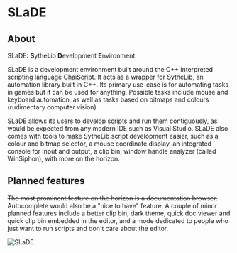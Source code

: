 # SLaDE

## About
SLaDE: **S**ythe**L**ib **D**evelopment **E**nvironment

SLaDE is a development environment built around the C++ interpreted scripting language [ChaiScript](http://chaiscript.com/). It acts as a wrapper for SytheLib, an automation library built in C++. Its primary use-case is for automating tasks in games but it can be used for anything. Possible tasks include mouse and keyboard automation, as well as tasks based on bitmaps and colours (rudimentary computer vision).

SLaDE allows its users to develop scripts and run them contiguously, as would be expected from any modern IDE such as Visual Studio. SLaDE also comes with tools to make SytheLib script development easier, such as a colour and bitmap selector, a mouse coordinate display, an integrated console for input and output, a clip bin, window handle analyzer (called WinSiphon), with more on the horizon.

## Planned features
~~The most prominent feature on the horizon is a documentation browser.~~ Autocomplete would also be a "nice to have" feature.
A couple of minor planned features include a better clip bin, dark theme, quick doc viewer and quick clip bin embedded in the editor, and a mode dedicated to people who just want to run scripts and don't care about the editor.

![SLaDE](https://i.imgur.com/ucVV0JO.png)

